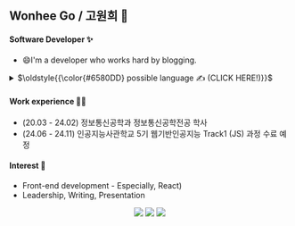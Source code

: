 ## Wonhee Go / 고원희 👋

#### Software Developer ✨
- 😄I'm a developer who works hard by blogging.
  
<details>
<summary>
  $\oldstyle{{\color{#6580DD} possible language ✍ (CLICK HERE!)}}$
</summary>
  <img src="https://img.shields.io/badge/React-61DAFB?style=for-the-badge&logo=React&logoColor=white">
  <img src="https://img.shields.io/badge/JavaScript-F7DF1E?style=for-the-badge&logo=JavaScript&logoColor=white">
  <img src="https://img.shields.io/badge/HTML5-E34F26?style=for-the-badge&logo=HTML5&logoColor=white">
  <img src="https://img.shields.io/badge/CSS-1572B6?style=for-the-badge&logo=CSS3&logoColor=white">
  </br>
  <img src="https://img.shields.io/badge/node.js-5FA04E?style=for-the-badge&logo=nodedotjs&logoColor=white">
  </br>
  <img src="https://img.shields.io/badge/MySQL-4479A1?style=for-the-badge&logo=mysql&logoColor=white">
  <img src="https://img.shields.io/badge/Oracle-F80000?style=for-the-badge&logo=oracle&logoColor=white">
</details>

#### Work experience 🤹‍♀️
- (20.03 - 24.02) 정보통신공학과 정보통신공학전공 학사
- (24.06 - 24.11) 인공지능사관학교 5기 웹기반인공지능 Track1 (JS) 과정 수료 예정

#### Interest 👀
- Front-end development - Especially, React)
- Leadership, Writing, Presentation

<div align=center>
<a href="https://www.notion.so/wonniego/Wonnie-s-Library-c9106659a8ab4accad0e6a2840c09114?pvs=4" target="_blank"><img src="https://img.shields.io/badge/Notion-000000?style=for-the-badge&logo=Notion&logoColor=white"></a>
<a href="https://blog.naver.com/kodnjshee" target="_blank"><img src="https://img.shields.io/badge/Blog-03C75A?style=for-the-badge&logo=Naver&logoColor=white"></a>
<a href="https://github.com/gowonhee" target="_blank"><img src="https://img.shields.io/badge/GitHub-181717?style=for-the-badge&logo=GitHub&logoColor=white"></a>
</div>
<!-- 네이버 블로그랑 노션 추가할 것 (참조사이트 : https://m.blog.naver.com/yb2316/222260350184) -->

